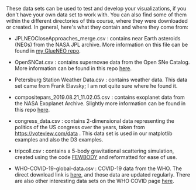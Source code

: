 These data sets can be used to test and develop your visualizations, if you don't have your own data set to work with.  You can also find some of them within the different directories of this course, where they were downloaded or created.  In general, here's what they contain and where they come from:

* JPLNEOCloseApproaches_merge.csv : contains near Earth asteroids (NEOs) from the NASA JPL archive.  More information on this file can be found in [my GlueNEO repo](https://github.com/ageller/GlueNEO).  

* OpenSNCat.csv : contains supernovae data from the Open SNe Catalog.  More information can be found in this repo [here](https://github.com/ageller/IDEAS_FSS-Vis/tree/master/WebGL/threejs/SNdata).

* Petersburg Station Weather Data.csv : contains weather data.  This data set came from Frank Elavsky; I am not quite sure where he found it.

* compositepars_2019.08.21_11.02.05.csv : contains exoplanet data from the NASA Exoplanet Archive.  Slightly more information can be found in this repo [here](https://github.com/ageller/IDEAS_FSS-Vis/tree/master/Processing/exoplanetExample).

* congress_data.csv : contains 2-dimensional data representing the politics of the US congress over the years, taken from https://voteview.com/data .  This data set is used in our matplotlib examples and also the D3 examples.

* tripcoll.csv : contains a 5-body gravitational scattering simulation, created using the code [FEWBODY](http://www.ascl.net/1208.011) and reformatted for ease of use.  

* WHO-COVID-19-global-data.csv : COVID-19 data from the WHO.  The direct download link is [here](https://covid19.who.int/WHO-COVID-19-global-data.csv), and those data are updated regularly.  There are also other interesting data sets on the WHO COVID page [here](https://covid19.who.int/data). 
